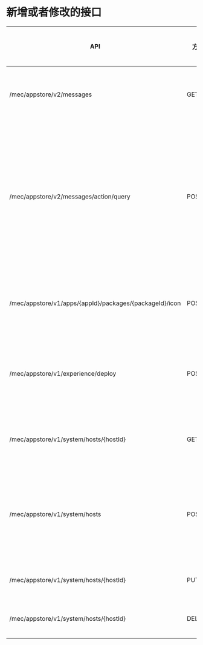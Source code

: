 
# 新增或者修改的接口
| **API**                                | **方法** | API说明             | **变更类型** | **说明**                                                     |
| -------------------------------------- | -------- | ------------------- | ------------ | ------------------------------------------------------------ |
| /mec/appstore/v2/messages | GET | 获取所有消息 | 删除 | 为支持更多的查询条件，变更为下面接口 |
| /mec/appstore/v2/messages/action/query       | POST   | 获取消息列表          | 新增         | 请求参数增加字段 appName、limit、offset、sortItem、sortType，timeFlag，readable，allMessage;  后台进行分页查询、支持模糊查询 ，按条件排序，查询已读未读消息，响应时间段内的消息，响应参数增加总数量total、limit、offset。 |
| /mec/appstore/v1/apps/{appId}/packages/{packageId}/icon       | POST   | 获取应用包图标          | 新增         | 请求参数字段appId 、packageId; 后台根据请求字返回给前台文件流。 |
| /mec/appstore/v1/experience/deploy       | POST   | 在线体验          | 修改         | 返回参数data由字符串修改为数组，里面存储应用的多个服务信息对象[{serviceName，nodePort，mecHost}]。 |
| /mec/appstore/v1/system/hosts/{hostId} | GET | 获取沙箱列表 | 修改 | 优化接口响应规范 |
| /mec/appstore/v1/system/hosts | POST | 新增沙箱 | 修改 | 优化接口响应规范，请求参数mepHost结构调整，新增parameter、status， status为必填参数，状态为NORMAL、BUSY、STOP状态。 |
| /mec/appstore/v1/system/hosts/{hostId} | PUT | 更改沙箱 | 修改 | 优化接口响应规范 |
| /mec/appstore/v1/system/hosts/{hostId} | DELETE | 删除沙箱 | 修改 | 优化接口响应规范 |

